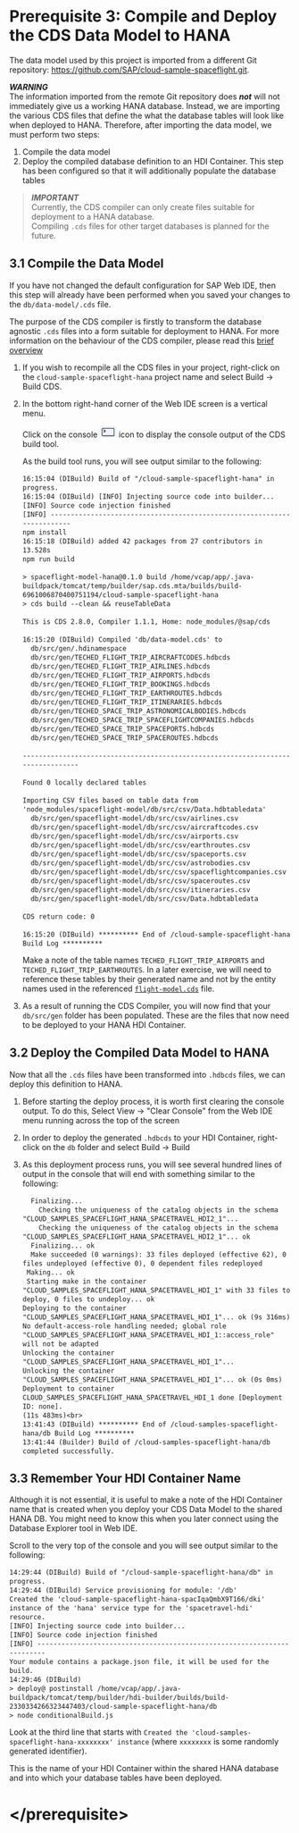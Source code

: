 # Prerequisite 3: Compile and Deploy the CDS Data Model to HANA

The data model used by this project is imported from a different Git repository: <https://github.com/SAP/cloud-sample-spaceflight.git>.

***WARNING***  
The information imported from the remote Git repository does ***not*** will not immediately give us a working HANA database.  Instead, we are importing the various CDS files that define the what the database tables will look like when deployed to HANA.  Therefore, after importing the data model, we must perform two steps:

1. Compile the data model
1. Deploy the compiled database definition to an HDI Container.  This step has been configured so that it will additionally populate the database tables

> ***IMPORTANT***  
> Currently, the CDS compiler can only create files suitable for deployment to a HANA database.  
> Compiling `.cds` files for other target databases is planned for the future.



<a name="3.1">

## 3.1 Compile the Data Model

If you have not changed the default configuration for SAP Web IDE, then this step will already have been performed when you saved your changes to the `db/data-model/.cds` file.

The purpose of the CDS compiler is firstly to transform the database agnostic `.cds` files into a form suitable for deployment to HANA. For more information on the behaviour of the CDS compiler, please read this [brief overview](https://github.com/SAP/cloud-sample-spaceflight/blob/master/docs/cdsCompile.md)


1. If you wish to recompile all the CDS files in your project, right-click on the `cloud-sample-spaceflight-hana` project name and select Build -> Build CDS.
    
1. In the bottom right-hand corner of the Web IDE screen is a vertical menu.  

    Click on the console ![Console](./img/Icon_Console.png) icon to display the console output of the CDS build tool.  

    As the build tool runs, you will see output similar to the following:

    ```
    16:15:04 (DIBuild) Build of "/cloud-sample-spaceflight-hana" in progress.
    16:15:04 (DIBuild) [INFO] Injecting source code into builder...
    [INFO] Source code injection finished
    [INFO] ------------------------------------------------------------------------
    npm install
    16:15:18 (DIBuild) added 42 packages from 27 contributors in 13.528s
    npm run build
    
    > spaceflight-model-hana@0.1.0 build /home/vcap/app/.java-buildpack/tomcat/temp/builder/sap.cds.mta/builds/build-6961006870400751194/cloud-sample-spaceflight-hana
    > cds build --clean && reuseTableData
    
    This is CDS 2.8.0, Compiler 1.1.1, Home: node_modules/@sap/cds
    
    16:15:20 (DIBuild) Compiled 'db/data-model.cds' to
      db/src/gen/.hdinamespace
      db/src/gen/TECHED_FLIGHT_TRIP_AIRCRAFTCODES.hdbcds
      db/src/gen/TECHED_FLIGHT_TRIP_AIRLINES.hdbcds
      db/src/gen/TECHED_FLIGHT_TRIP_AIRPORTS.hdbcds
      db/src/gen/TECHED_FLIGHT_TRIP_BOOKINGS.hdbcds
      db/src/gen/TECHED_FLIGHT_TRIP_EARTHROUTES.hdbcds
      db/src/gen/TECHED_FLIGHT_TRIP_ITINERARIES.hdbcds
      db/src/gen/TECHED_SPACE_TRIP_ASTRONOMICALBODIES.hdbcds
      db/src/gen/TECHED_SPACE_TRIP_SPACEFLIGHTCOMPANIES.hdbcds
      db/src/gen/TECHED_SPACE_TRIP_SPACEPORTS.hdbcds
      db/src/gen/TECHED_SPACE_TRIP_SPACEROUTES.hdbcds
      
    ---------------------------------------------------------------------------------
    
    Found 0 locally declared tables
    
    Importing CSV files based on table data from 'node_modules/spaceflight-model/db/src/csv/Data.hdbtabledata'
      db/src/gen/spaceflight-model/db/src/csv/airlines.csv
      db/src/gen/spaceflight-model/db/src/csv/aircraftcodes.csv
      db/src/gen/spaceflight-model/db/src/csv/airports.csv
      db/src/gen/spaceflight-model/db/src/csv/earthroutes.csv
      db/src/gen/spaceflight-model/db/src/csv/spaceports.csv
      db/src/gen/spaceflight-model/db/src/csv/astrobodies.csv
      db/src/gen/spaceflight-model/db/src/csv/spaceflightcompanies.csv
      db/src/gen/spaceflight-model/db/src/csv/spaceroutes.csv
      db/src/gen/spaceflight-model/db/src/csv/itineraries.csv
      db/src/gen/spaceflight-model/db/src/csv/Data.hdbtabledata
    
    CDS return code: 0
    
    16:15:20 (DIBuild) ********** End of /cloud-sample-spaceflight-hana Build Log **********
    ```

    Make a note of the table names `TECHED_FLIGHT_TRIP_AIRPORTS` and `TECHED_FLIGHT_TRIP_EARTHROUTES`.  In a later exercise, we will need to reference these tables by their generated name and not by the entity names used in the referenced [`flight-model.cds`](https://github.com/SAP/cloud-sample-spaceflight/blob/master/db/flight-model.cds) file.

1. As a result of running the CDS Compiler, you will now find that your `db/src/gen` folder has been populated.  These are the files that now need to be deployed to your HANA HDI Container.



<a name="3.2">

## 3.2 Deploy the Compiled Data Model to HANA

Now that all the `.cds` files have been transformed into `.hdbcds` files, we can deploy this definition to HANA.

1. Before starting the deploy process, it is worth first clearing the console output.  To do this, Select View -> "Clear Console" from the Web IDE menu running across the top of the screen

1. In order to deploy the generated `.hdbcds` to your HDI Container, right-click on the `db` folder and select Build -> Build

1. As this deployment process runs, you will see several hundred lines of output in the console that will end with something similar to the following:

    ```plain_text
      Finalizing...
        Checking the uniqueness of the catalog objects in the schema "CLOUD_SAMPLES_SPACEFLIGHT_HANA_SPACETRAVEL_HDI2_1"...
        Checking the uniqueness of the catalog objects in the schema "CLOUD_SAMPLES_SPACEFLIGHT_HANA_SPACETRAVEL_HDI2_1"... ok
      Finalizing... ok
      Make succeeded (0 warnings): 33 files deployed (effective 62), 0 files undeployed (effective 0), 0 dependent files redeployed
     Making... ok
     Starting make in the container "CLOUD_SAMPLES_SPACEFLIGHT_HANA_SPACETRAVEL_HDI_1" with 33 files to deploy, 0 files to undeploy... ok
    Deploying to the container "CLOUD_SAMPLES_SPACEFLIGHT_HANA_SPACETRAVEL_HDI_1"... ok (9s 316ms)
    No default-access-role handling needed; global role "CLOUD_SAMPLES_SPACEFLIGHT_HANA_SPACETRAVEL_HDI_1::access_role" will not be adapted
    Unlocking the container "CLOUD_SAMPLES_SPACEFLIGHT_HANA_SPACETRAVEL_HDI_1"...
    Unlocking the container "CLOUD_SAMPLES_SPACEFLIGHT_HANA_SPACETRAVEL_HDI_1"... ok (0s 0ms)
    Deployment to container CLOUD_SAMPLES_SPACEFLIGHT_HANA_SPACETRAVEL_HDI_1 done [Deployment ID: none].
    (11s 483ms)<br>
    13:41:43 (DIBuild) ********** End of /cloud-samples-spaceflight-hana/db Build Log **********
    13:41:44 (Builder) Build of /cloud-samples-spaceflight-hana/db completed successfully.
    ```



<a name="3.3">

## 3.3 Remember Your HDI Container Name

Although it is not essential, it is useful to make a note of the HDI Container name that is created when you deploy your CDS Data Model to the shared HANA DB.  You might need to know this when you later connect using the Database Explorer tool in Web IDE.

Scroll to the very top of the console and you will see output similar to the following:

```plain_text
14:29:44 (DIBuild) Build of "/cloud-sample-spaceflight-hana/db" in progress.
14:29:44 (DIBuild) Service provisioning for module: '/db'
Created the 'cloud-sample-spaceflight-hana-spacIqaQmbX9T166/dki' instance of the 'hana' service type for the 'spacetravel-hdi' resource.
[INFO] Injecting source code into builder...
[INFO] Source code injection finished
[INFO] ------------------------------------------------------------------------
Your module contains a package.json file, it will be used for the build.
14:29:46 (DIBuild)
> deploy@ postinstall /home/vcap/app/.java-buildpack/tomcat/temp/builder/hdi-builder/builds/build-2330334266323447403/cloud-sample-spaceflight-hana/db
> node conditionalBuild.js
```

Look at the third line that starts with `Created the 'cloud-samples-spaceflight-hana-xxxxxxxx' instance` (where `xxxxxxxx` is some randomly generated identifier).

This is the name of your HDI Container within the shared HANA database and into which your database tables have been deployed.

    
   
# \</prerequisite>
